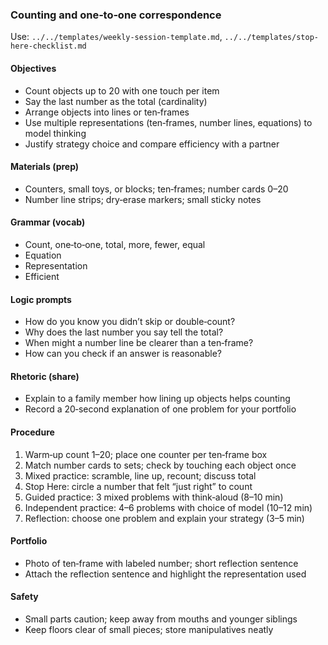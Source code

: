 ### Counting and one‑to‑one correspondence

Use: `../../templates/weekly-session-template.md`, `../../templates/stop-here-checklist.md`

#### Objectives
- Count objects up to 20 with one touch per item
- Say the last number as the total (cardinality)
- Arrange objects into lines or ten‑frames
- Use multiple representations (ten‑frames, number lines, equations) to model thinking
- Justify strategy choice and compare efficiency with a partner

#### Materials (prep)
- Counters, small toys, or blocks; ten‑frames; number cards 0–20
- Number line strips; dry‑erase markers; small sticky notes

#### Grammar (vocab)
- Count, one‑to‑one, total, more, fewer, equal
- Equation
- Representation
- Efficient

#### Logic prompts
- How do you know you didn’t skip or double‑count?
- Why does the last number you say tell the total?
- When might a number line be clearer than a ten‑frame?
- How can you check if an answer is reasonable?

#### Rhetoric (share)
- Explain to a family member how lining up objects helps counting
- Record a 20‑second explanation of one problem for your portfolio

#### Procedure
1) Warm‑up count 1–20; place one counter per ten‑frame box
2) Match number cards to sets; check by touching each object once
3) Mixed practice: scramble, line up, recount; discuss total
4) Stop Here: circle a number that felt “just right” to count
5) Guided practice: 3 mixed problems with think‑aloud (8–10 min)
6) Independent practice: 4–6 problems with choice of model (10–12 min)
7) Reflection: choose one problem and explain your strategy (3–5 min)

#### Portfolio
- Photo of ten‑frame with labeled number; short reflection sentence
- Attach the reflection sentence and highlight the representation used

#### Safety
- Small parts caution; keep away from mouths and younger siblings
- Keep floors clear of small pieces; store manipulatives neatly

<!-- enriched: v1 -->
